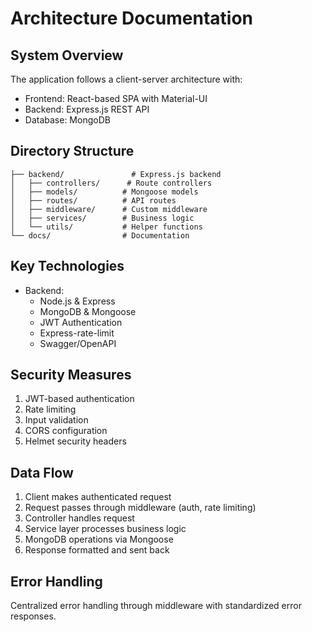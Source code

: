 # Architecture Documentation

## System Overview
The application follows a client-server architecture with:
- Frontend: React-based SPA with Material-UI
- Backend: Express.js REST API
- Database: MongoDB

## Directory Structure
```
├── backend/               # Express.js backend
│   ├── controllers/      # Route controllers
│   ├── models/          # Mongoose models
│   ├── routes/          # API routes
│   ├── middleware/      # Custom middleware
│   ├── services/        # Business logic
│   └── utils/           # Helper functions
└── docs/                # Documentation
```

## Key Technologies
- Backend:
  - Node.js & Express
  - MongoDB & Mongoose
  - JWT Authentication
  - Express-rate-limit
  - Swagger/OpenAPI


## Security Measures
1. JWT-based authentication
2. Rate limiting
3. Input validation
4. CORS configuration
5. Helmet security headers

## Data Flow
1. Client makes authenticated request
2. Request passes through middleware (auth, rate limiting)
3. Controller handles request
4. Service layer processes business logic
5. MongoDB operations via Mongoose
6. Response formatted and sent back

## Error Handling
Centralized error handling through middleware with standardized error responses.